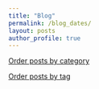 ```yaml
---
title: "Blog"
permalink: /blog_dates/
layout: posts
author_profile: true
---
```


[Order posts by category](../blog)

[Order posts by tag](../blog_fechas)

